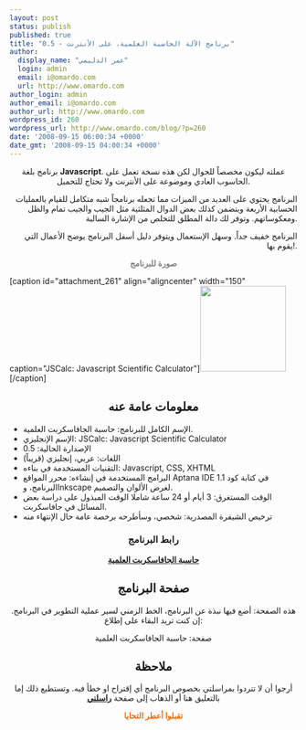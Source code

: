 ```yaml
---
layout: post
status: publish
published: true
title: "برنامج الآلة الحاسبة العلمية، على الأنترنت - 0.5"
author:
  display_name: "عمر الدليمي"
  login: admin
  email: i@omardo.com
  url: http://www.omardo.com
author_login: admin
author_email: i@omardo.com
author_url: http://www.omardo.com
wordpress_id: 260
wordpress_url: http://www.omardo.com/blog/?p=260
date: '2008-09-15 06:00:34 +0000'
date_gmt: '2008-09-15 04:00:34 +0000'
---
```

<p style="text-align: center;">برنامج بلغة <strong>Javascript</strong>. عملته ليكون مخصصاً للجوال لكن هذه نسخة تعمل على الحاسوب العادي وموضوعة على الأنترنت ولا تحتاج للتحميل.</p>
<p style="text-align: right;">البرنامج يحتوي على العديد من الميزات مما تجعله برنامجاً شبه متكامل للقيام بالعمليات الحسابية الأربعة ويتضمن كذلك بعض الدوال المثلثية مثل الجيب والجيب تمام والظل ومعكوساتهم. وتوفر لك دالة المطلق للتخلص من الإشارة السالبة.</p>
<p style="text-align: right;">البرنامج خفيف جداً. وسهل الإستعمال ويتوفر دليل أسفل البرنامج يوضح الأعمال التي يقوم بها!.</p>
<p style="text-align: center;"><span style="color: #808080;"><strong>صورة للبرنامج</strong><!--more--></span></p>
<p>[caption id="attachment_261" align="aligncenter" width="150" caption="JSCalc: Javascript Scientific Calculator"]<a href="http://www.omardo.com/blog/wp-content/uploads/jscalc-05b.png"><img class="size-thumbnail wp-image-261" title="JSCalc: Javascript Scientific Calculator" src="http://www.omardo.com/blog/wp-content/uploads/jscalc-05b-150x150.png" alt="" width="150" height="150" /></a>[/caption]</p>
<h2 style="text-align: center;">معلومات عامة عنه</h2>
<ul>
<li>الإسم الكامل للبرنامج: حاسبة الجافاسكربت العلمية.</li>
<li>الإسم الإنجليزي: JSCalc: Javascript Scientific Calculator</li>
<li>الإصدارة الحالية: 0.5</li>
<li>اللغات: عربي، إنجليزي (قريباً)</li>
<li>التقنيات المستخدمة في بناءه: Javascript, CSS, XHTML</li>
<li>البرامج المستخدمة في إنشاءه: محرر المواقع Aptana IDE 1.1 في كتابة كود البرنامج، وInkscape لغرض الألوان والتصميم.</li>
<li>الوقت المستغرق: 3 أيام أو 24 ساعة شاملا الوقت المبذول على دراسة بعض المسائل في جافاسكربت.</li>
<li>ترخيص الشيفرة المصدرية: شخصي، وسأطرحه برخصة عامة حال الإنتهاء منه</li>
</ul>
<h3 style="text-align: center;">رابط البرنامج</h3>
<p style="text-align: center;"><strong><a href="http://www.omardo.com/js_calc ">حاسبة الجافاسكربت العلمية</a></strong></p>
<h2 style="text-align: center;">صفحة البرنامج</h2>
<p style="text-align: center;">هذه الصفحة: أضع فيها نبذة عن البرنامج، الخط الزمني لسير عملية التطوير في البرنامج. إن كنت تريد البقاء على إطلاع:</p>
<p style="text-align: center;">صفحة: حاسبة الجافاسكربت العلمية</p>
<h2 style="text-align: center;">ملاحظة</h2>
<p style="text-align: center;">أرجوا أن لا تتردوا بمراسلتي بخصوص البرنامج أي إقتراح او خطأ فيه. وتستطيع ذلك إما بالتعليق هنا أو الذهاب إلى صفحة <a href="http://www.omardo.com/blog/contact-me"><strong>راسلني</strong></a></p>
<p style="text-align: center;">
<p style="text-align: center;"><span style="color: #ff6600;"><strong>تقبلوا أعطر التحايا<br />
</strong></span></p>
